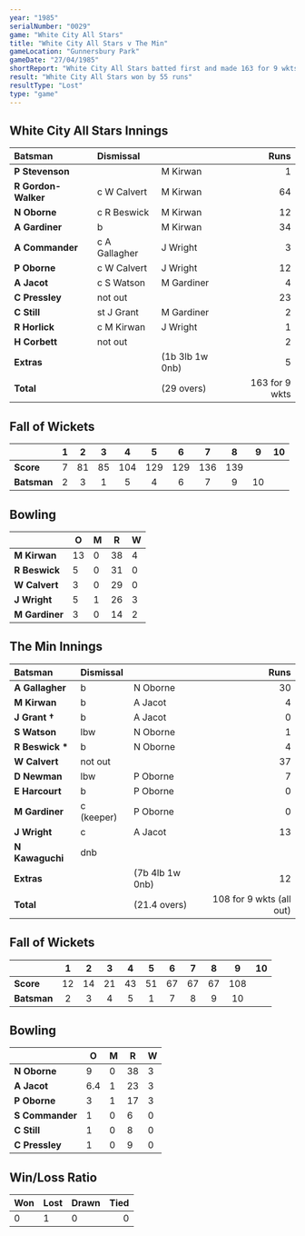 ```yaml
---
year: "1985"
serialNumber: "0029"
game: "White City All Stars"
title: "White City All Stars v The Min"
gameLocation: "Gunnersbury Park"
gameDate: "27/04/1985"
shortReport: "White City All Stars batted first and made 163 for 9 wkts. The Min replied with 108 for 9 wkts (all out)."
result: "White City All Stars won by 55 runs"
resultType: "Lost"
type: "game"
---
```


## White City All Stars Innings

| Batsman | Dismissal |  | Runs |
|:---|:---|---|---:|
| **P Stevenson** |  | M Kirwan | 1 | 
| **R Gordon-Walker** | c W Calvert | M Kirwan | 64 | 
| **N Oborne** | c R Beswick | M Kirwan | 12 | 
| **A Gardiner** | b | M Kirwan | 34 | 
| **A Commander** | c A Gallagher | J Wright | 3 | 
| **P Oborne** | c W Calvert | J Wright | 12 | 
| **A Jacot** | c S Watson | M Gardiner | 4 | 
| **C Pressley** | not out |  | 23 | 
| **C Still** | st J Grant | M Gardiner | 2 | 
| **R Horlick** | c M Kirwan | J Wright | 1 | 
| **H Corbett** | not out | | 2 | 
| **Extras** | | (1b 3lb 1w 0nb) | 5 | 
| **Total** | | (29 overs) | 163 for 9 wkts | 

## Fall of Wickets

| | 1 | 2 | 3 | 4 | 5 | 6 | 7 | 8 | 9 | 10 |
|---|:---:|:---:|:---:|:---:|:---:|:---:|:---:|:---:|:---:|:---:|
| **Score** | 7 | 81 | 85 | 104 | 129 | 129 | 136 | 139 |  |  | 
| **Batsman** | 2 | 3 | 1 | 5 | 4 | 6 | 7 | 9 | 10 |  | 


## Bowling

| | O | M | R | W |
|---|---|---|---|---|
| **M Kirwan** | 13 | 0 | 38 | 4 | 
| **R Beswick** | 5 | 0 | 31 | 0 | 
| **W Calvert** | 3 | 0 | 29 | 0 | 
| **J Wright** | 5 | 1 | 26 | 3 | 
| **M Gardiner** | 3 | 0 | 14 | 2 |

## The Min Innings

| Batsman | Dismissal |  | Runs |
|:---|:---|---|---:|
| **A Gallagher** | b | N Oborne | 30 | 
| **M Kirwan** | b | A Jacot | 4 | 
| **J Grant &#8224;** | b | A Jacot | 0 | 
| **S Watson** | lbw | N Oborne | 1 | 
| **R Beswick &#42;** | b  | N Oborne | 4 | 
| **W Calvert** |not out |  | 37 | 
| **D Newman** | lbw | P Oborne | 7 | 
| **E Harcourt** | b | P Oborne | 0 | 
| **M Gardiner** | c (keeper) | P Oborne | 0 | 
| **J Wright** | c | A Jacot | 13 | 
| **N Kawaguchi** | dnb |  |  | 
| **Extras** | | (7b 4lb 1w 0nb) | 12 | 
| **Total** | | (21.4 overs) | 108 for 9 wkts (all out) | 

## Fall of Wickets

| | 1 | 2 | 3 | 4 | 5 | 6 | 7 | 8 | 9 | 10 |
|---|:---:|:---:|:---:|:---:|:---:|:---:|:---:|:---:|:---:|:---:|
| **Score** | 12 | 14 | 21 | 43 | 51 | 67 | 67 | 67 | 108 |  | 
| **Batsman** | 2 | 3 | 4 | 5 | 1 | 7 | 8 | 9 | 10 |  | 


## Bowling

| | O | M | R | W |
|---|---|---|---|---|
| **N Oborne** | 9 | 0 | 38 | 3 | 
| **A Jacot** | 6.4 | 1 | 23 | 3 | 
| **P Oborne** | 3 | 1 | 17 | 3 | 
| **S Commander** | 1 | 0 | 6 | 0 | 
| **C Still** | 1 | 0 | 8 | 0 |
| **C Pressley** | 1 | 0 | 9 | 0 |

## Win/Loss Ratio

| Won | Lost | Drawn | Tied |
|:---|:---|:---|---:|
| 0 | 1 | 0 | 0 |